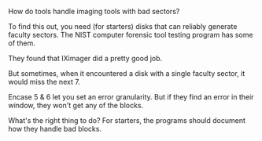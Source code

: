 How do tools handle imaging tools with bad sectors?

To find this out, you need (for starters) disks that can reliably
generate faculty sectors. The NIST computer forensic tool testing
program has some of them.

They found that IXimager did a pretty good job.

But sometimes, when it encountered a disk with a single faculty sector,
it would miss the next 7.

Encase 5 & 6 let you set an error granularity. But if they find an error
in their window, they won't get any of the blocks.

What's the right thing to do? For starters, the programs should document
how they handle bad blocks.